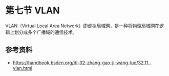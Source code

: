# 第七节 VLAN

VLAN（Virtual Local Area Network）即虚拟局域网，是一种将物理局域网在逻辑上划分成多个广播域的通信技术。

## 参考资料

 - <https://handbook.bsdcn.org/di-32-zhang-gao-ji-wang-luo/32.11.-vlan.html>
